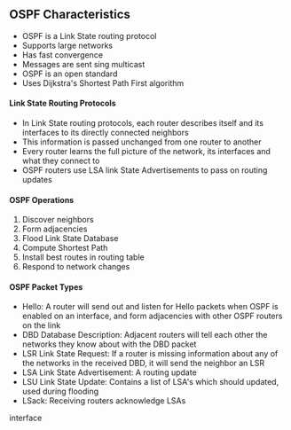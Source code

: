 ## OSPF Characteristics

* OSPF is a Link State routing protocol
* Supports large networks
* Has fast convergence
* Messages are sent sing multicast
* OSPF is an open standard
* Uses Dijkstra's Shortest Path First algorithm

#### Link State Routing Protocols
* In Link State routing protocols, each router describes itself and its interfaces to its directly connected neighbors
* This information is passed unchanged from one router to another
* Every router learns the full picture of the network, its interfaces and what they connect to
* OSPF routers use LSA link State Advertisements to pass on routing updates

#### OSPF Operations
1. Discover neighbors
2. Form adjacencies
3. Flood Link State Database
4. Compute Shortest Path
5. Install best routes in routing table
6. Respond to network changes

#### OSPF Packet Types

- Hello: A router will send out and listen for Hello packets when OSPF is enabled on an interface, and form adjacencies with other OSPF routers on the link 
- DBD Database Description: Adjacent routers will tell each other the networks they know about with the DBD packet
- LSR Link State Request: If a router is missing information about any of the networks in the received DBD, it will send the neighbor an LSR
- LSA Link State Advertisement: A routing update
- LSU Link State Update: Contains a list of LSA's which should updated, used during flooding
- LSack: Receiving routers acknowledge LSAs







interface
